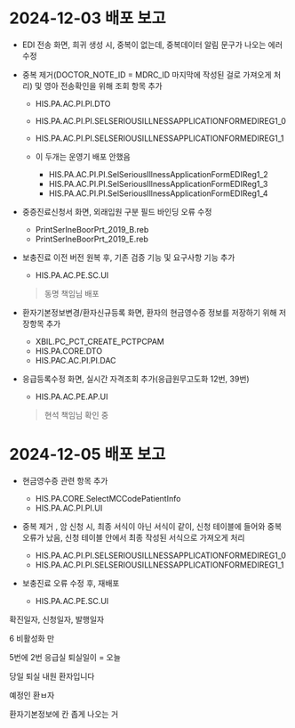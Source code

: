 




# 2024-12-03 배포 보고
- EDI 전송 화면, 희귀 생성 시, 중복이 없는데, 중복데이터 알림 문구가 나오는 에러 수정 





- 중복 제거(DOCTOR_NOTE_ID = MDRC_ID 마지막에 작성된 걸로 가져오게 처리) 및 영아 전송확인을 위해 조회 항목 추가
    - HIS.PA.AC.PI.PI.DTO
    - HIS.PA.AC.PI.PI.SELSERIOUSILLNESSAPPLICATIONFORMEDIREG1_0
    - HIS.PA.AC.PI.PI.SELSERIOUSILLNESSAPPLICATIONFORMEDIREG1_1

    - 이 두개는 운영기 배포 안했음
        - HIS.PA.AC.PI.PI.SelSeriousIllnessApplicationFormEDIReg1_2
        - HIS.PA.AC.PI.PI.SelSeriousIllnessApplicationFormEDIReg1_3
        - HIS.PA.AC.PI.PI.SelSeriousIllnessApplicationFormEDIReg1_4


- 중증진료신청서 화면, 외래입원 구분 필드 바인딩 오류 수정
    - PrintSerIneBoorPrt_2019_B.reb
    - PrintSerIneBoorPrt_2019_E.reb

- 보충진료 이전 버전 원복 후, 기존 검증 기능 및 요구사항 기능 추가
    - HIS.PA.AC.PE.SC.UI
    > 동명 책임님 배포



- 환자기본정보변경/환자신규등록 화면, 환자의 현금영수증 정보를 저장하기 위해 저장항목 추가
    - XBIL.PC_PCT_CREATE_PCTPCPAM 
    - HIS.PA.CORE.DTO
    - HIS.PAC.AC.PI.PI.DAC

- 응급등록수정 화면, 실시간 자격조회 추가(응급원무고도화 12번, 39번)
    - HIS.PA.AC.PE.AP.UI
    > 현석 책임님 확인 중







# 2024-12-05 배포 보고

- 현금영수증 관련 항목 추가
    - HIS.PA.CORE.SelectMCCodePatientInfo
    - HIS.PA.AC.PI.PI.UI

- 중복 제거 , 암 신청 시, 최종 서식이 아닌 서식이 같이, 신청 테이블에 들어와 중복 오류가 났음, 신청 테이블 안에서 최종 작성된 서식으로 가져오게 처리
    - HIS.PA.AC.PI.PI.SELSERIOUSILLNESSAPPLICATIONFORMEDIREG1_0
    - HIS.PA.AC.PI.PI.SELSERIOUSILLNESSAPPLICATIONFORMEDIREG1_1

- 보충진료 오류 수정 후, 재배포
    - HIS.PA.AC.PE.SC.UI




확진일자, 신청일자, 발행일자


6 비활성화 만

5번에 2번
응급실 퇴실일이 = 오늘

당일 퇴실 내원 환자입니다

예정인 환ㅂ자


환자기본정보에 칸 좁게 나오는 거